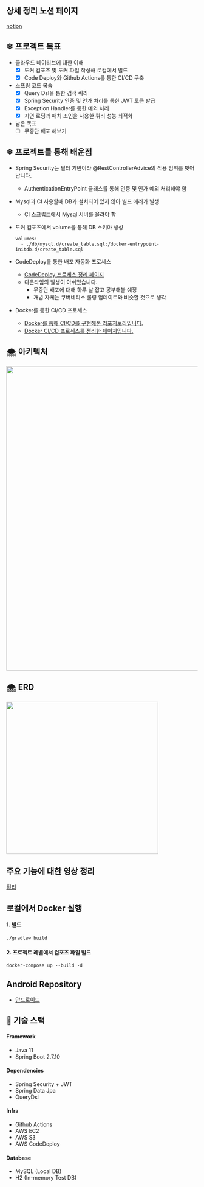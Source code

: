 ## 상세 정리 노션 페이지
[notion](https://jseungmin.notion.site/b59d6627bf0042fb8955e3d3a7c5607e)

## ❄ 프로젝트 목표
- 클라우드 네이티브에 대한 이해
  - [x]  도커 컴포즈 및 도커 파일 작성해 로컬에서 빌드
  - [x]  Code Deploy와 Github Actions를 통한 CI/CD 구축
- 스프링 코드 복습
  - [x]  Query Dsl을 통한 검색 쿼리
  - [x]  Spring Security 인증 및 인가 처리를 통한 JWT 토큰 발급
  - [x]  Exception Handler를 통한 예외 처리
  - [x]  지연 로딩과 패치 조인을 사용한 쿼리 성능 최적화
- 남은 목표
  - [ ] 무중단 배포 해보기

## ❄ 프로젝트를 통해 배운점
- Spring Security는 필터 기반이라 @RestControllerAdvice의 적용 범위를 벗어납니다.
    - AuthenticationEntryPoint 클래스를 통해 인증 및 인가 예외 처리해야 함
- Mysql과 CI 사용할때 DB가 설치되어 있지 않아 빌드 에러가 발생
    - CI 스크립트에서 Mysql 서버를 올려야 함
- 도커 컴포즈에서 volume을 통해 DB 스키마 생성
    
    ```
    volumes:
      - ./db/mysql.d/create_table.sql:/docker-entrypoint-initdb.d/create_table.sql
    ```
    
- CodeDeploy를 통한 배포 자동화 프로세스
    - [CodeDeploy 프로세스 정리 페이지](https://www.notion.so/CodeDeploy-b8bf7114b60f475bafb2883f9223361d)
    - 다운타임의 발생이 아쉬웠습니다.
        - 무중단 배포에 대해 하루 날 잡고 공부해볼 예정
        - 개념 자체는 쿠버네티스 롤링 업데이트와 비슷할 것으로 생각
- Docker를 통한 CI/CD 프로세스
    - [Docker를 통해 CI/CD를 구현해본 리포지토리입니다.](https://github.com/Gseungmin/docker-cd)
    - [Docker CI/CD 프로세스를 정리한 페이지입니다.](https://www.notion.so/Docker-CD-69e82314611f41efad9cc8bd74663243)

## 🌨 아키텍처
<img width="800" src="https://user-images.githubusercontent.com/87487149/229875743-719d2dbe-9a0c-447c-ac38-fc8e1745dcd6.jpg">

## 🌨 ERD
<img width="400" src="https://user-images.githubusercontent.com/87487149/232273356-c7629197-1311-464a-bbd2-52103efdfce8.png">

## 주요 기능에 대한 영상 정리
[정리](https://jseungmin.notion.site/b59d6627bf0042fb8955e3d3a7c5607e)

## 로컬에서 Docker 실행
#### 1. 빌드
```
./gradlew build
```
#### 2. 프로젝트 레벨에서 컴포즈 파일 빌드
```
docker-compose up --build -d
```

## Android Repository
* [안드로이드](https://github.com/Gseungmin/personal-project-android)

## 🌃 기술 스택
#### Framework
* Java 11
* Spring Boot 2.7.10
#### Dependencies
* Spring Security + JWT
* Spring Data Jpa
* QueryDsl
#### Infra
* Github Actions
* AWS EC2
* AWS S3
* AWS CodeDeploy
#### Database
* MySQL (Local DB)
* H2 (In-memory Test DB)
